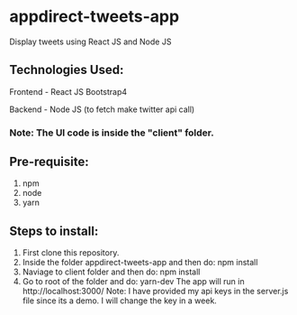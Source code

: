 # appdirect-tweets-app

Display tweets using React JS and Node JS

## Technologies Used:

Frontend - React JS Bootstrap4

Backend - Node JS (to fetch make twitter api call)

### Note: The UI code is inside the "client" folder.

## Pre-requisite:

1.  npm
2.  node
3.  yarn

## Steps to install:

1.  First clone this repository.
2.  Inside the folder appdirect-tweets-app and then do:
    npm install
3.  Naviage to client folder and then do:
    npm install
4.  Go to root of the folder and do:
    yarn-dev
    The app will run in http://localhost:3000/
    Note: I have provided my api keys in the server.js file since its a demo. I will change the key in a week.
